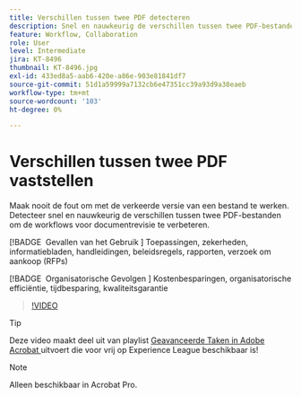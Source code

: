 ```yaml
---
title: Verschillen tussen twee PDF detecteren
description: Snel en nauwkeurig de verschillen tussen twee PDF-bestanden detecteren om de workflows voor documentrevisie te verbeteren
feature: Workflow, Collaboration
role: User
level: Intermediate
jira: KT-8496
thumbnail: KT-8496.jpg
exl-id: 433ed8a5-aab6-420e-a86e-903e81841df7
source-git-commit: 51d1a59999a7132cb6e47351cc39a93d9a38eaeb
workflow-type: tm+mt
source-wordcount: '103'
ht-degree: 0%

---
```


# Verschillen tussen twee PDF vaststellen

Maak nooit de fout om met de verkeerde versie van een bestand te werken. Detecteer snel en nauwkeurig de verschillen tussen twee PDF-bestanden om de workflows voor documentrevisie te verbeteren.

[!BADGE &#x200B; Gevallen van het Gebruik &#x200B;]
Toepassingen, zekerheden, informatiebladen, handleidingen, beleidsregels, rapporten, verzoek om aankoop (RFPs)

[!BADGE &#x200B; Organisatorische Gevolgen &#x200B;]
Kostenbesparingen, organisatorische efficiëntie, tijdbesparing, kwaliteitsgarantie

>[!VIDEO](https://video.tv.adobe.com/v/337211?quality=12&learn=on&hidetitle=true)

>[!TIP]
>
>Deze video maakt deel uit van playlist [ Geavanceerde Taken in Adobe Acrobat ](https://experienceleague.adobe.com/en/playlists/acrobat-peform-advanced-tasks) uitvoert die voor vrij op Experience League beschikbaar is!

>[!NOTE]
>
>Alleen beschikbaar in Acrobat Pro.
